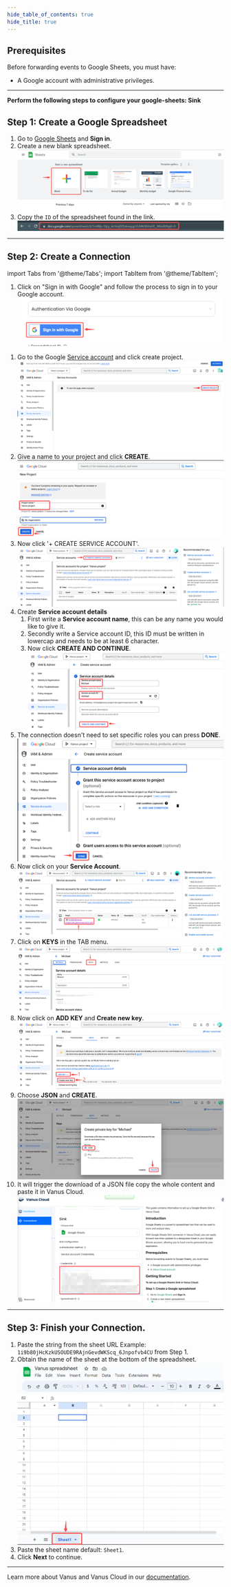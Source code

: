 ```yaml
--- 
hide_table_of_contents: true
hide_title: true
---
```


## Prerequisites

Before forwarding events to Google Sheets, you must have:

- A Google account with administrative privileges.

---

**Perform the following steps to configure your google-sheets: Sink**

## Step 1: Create a Google Spreadsheet

1. Go to [Google Sheets](https://docs.google.com/spreadsheets/u/0/) and **Sign in**.
2. Create a new blank spreadsheet.
![img.png](images/1.png)
3. Copy the `ID` of the spreadsheet found in the link.
![img_1.png](images/2.png)

---

## Step 2: Create a Connection

import Tabs from '@theme/Tabs';
import TabItem from '@theme/TabItem';

<Tabs>

<TabItem label="Authentication via Google" value="authentication-via-google">

1. Click on "Sign in with Google" and follow the process to sign in to your Google account.
   ![](images/3.png)

</TabItem>

<TabItem label="Service Account Credentials" value="service-account-credentials">

1. Go to the Google [Service account](https://console.cloud.google.com/iam-admin/serviceaccounts) and click create project.
![](images/img_3.png)
2. Give a name to your project and click **CREATE**.
![](images/4.png)
3. Now click '+ CREATE SERVICE ACCOUNT'.
![](images/5.png)
4. Create **Service account details**
    1. First write a **Service account name**, this can be any name you would like to give it.
    2. Secondly write a Service account ID, this ID must be written in lowercap and needs to be at least 6 character.
    3. Now click **CREATE AND CONTINUE**.
![](images/6.png)
5. The connection doesn't need to set specific roles you can press **DONE**.
![](images/7.png)
6. Now click on your **Service Account**.
![](images/8.png)
7. Click on **KEYS** in the TAB menu.
![](images/9.png)
8. Now click on **ADD KEY** and **Create new key**.
![](images/10.png)
9. Choose **JSON** and **CREATE**.
![](images/11.png)
10. It will trigger the download of a JSON file copy the whole content and paste it in Vanus Cloud.
![](images/img_12.png)


</TabItem>

</Tabs>

---

## Step 3: Finish your Connection.

1. Paste the string from the sheet URL Example: `1i9b80jHcKzkUSOUDE9RAjnGevdWKScq_6Jnpofvb4CU` from Step 1.
2. Obtain the name of the sheet at the bottom of the spreadsheet.
   ![img_2.png](images/12.png)
3. Paste the sheet name default: `Sheet1`.
4. Click **Next** to continue.

---

Learn more about Vanus and Vanus Cloud in our [documentation](https://docs.vanus.ai).
